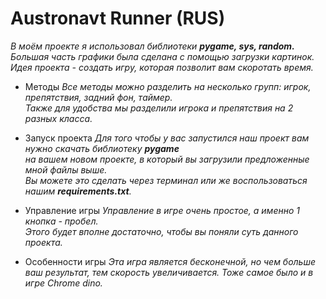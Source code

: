 # Austronavt Runner  (RUS)
*В моём проекте я использовал библиотеки **pygame, sys, random.**<br/>
Большая часть графики была сделана c помощью
загрузки картинок. Идея проекта - создать игру, которая позволит вам скоротать время.*

* Методы
*Все методы можно разделить на несколько групп: игрок, препятствия, задний фон, таймер.<br/>
Также для удобства мы разделили игрока и препятствия на 2 разных класса.*

* Запуск проекта
*Для того чтобы у вас запустился наш проект вам нужно скачать библиотеку **pygame**<br/>
на вашем новом проекте, в который вы загрузили предложенные мной файлы выше.<br/>
Вы можете это сделать через терминал или же воспользоваться нашим **requirements.txt**.<br/>*

* Управление игры
*Управление в игре очень простое, а именно 1 кнопка - пробел.<br/>
Этого будет вполне достаточно, чтобы вы поняли суть данного проекта.*

* Особенности игры
*Эта игра является бесконечной, но чем больше ваш результат, тем скорость увеличивается.
Тоже самое было и в игре Chrome dino.*
